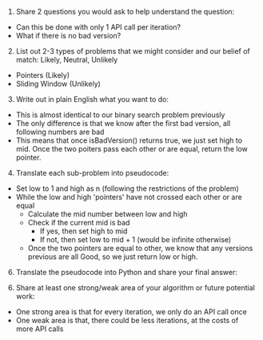 1. Share 2 questions you would ask to help understand the question:
- Can this be done with only 1 API call per iteration?
- What if there is no bad version?

2. List out 2-3 types of problems that we might consider and our belief of match: Likely, Neutral, Unlikely
- Pointers (Likely)
- Sliding Window (Unlikely)
  
3. Write out in plain English what you want to do:
- This is almost identical to our binary search problem previously
- The only difference is that we know after the first bad version, all following numbers are bad
- This means that once isBadVersion() returns true, we just set high to mid. Once the two poiters pass each other or are equal, return the low pointer. 

4. Translate each sub-problem into pseudocode:
- Set low to 1 and high as n (following the restrictions of the problem)
- While the low and high 'pointers' have not crossed each other or are equal
  - Calculate the mid number between low and high
  - Check if the current mid is bad
    - If yes, then set high to mid
    - If not, then set low to mid + 1 (would be infinite otherwise)
  - Once the two pointers are equal to other, we know that any versions previous are all Good, so we just return low or high. 

6. Translate the pseudocode into Python and share your final answer:
  <!--
  def firstBadVersion(n: int) -> int:
  low = 1
  high = n

  while low < high:
      mid = (low + high) // 2
      if isBadVersion(mid):
          high = mid
      else:
          low = mid + 1 
  return low
  -->

6. Share at least one strong/weak area of your algorithm or future potential work:
- One strong area is that for every iteration, we only do an API call once
- One weak area is that, there could be less iterations, at the costs of more API calls